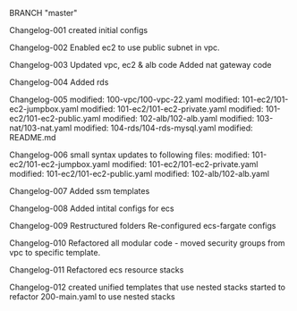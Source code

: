 BRANCH "master" 

Changelog-001
    created initial configs

Changelog-002
    Enabled ec2 to use public subnet in vpc.

Changelog-003
    Updated vpc, ec2 & alb code
    Added nat gateway code
    
Changelog-004
    Added rds 

Changelog-005
    modified:   100-vpc/100-vpc-22.yaml
    modified:   101-ec2/101-ec2-jumpbox.yaml
    modified:   101-ec2/101-ec2-private.yaml
    modified:   101-ec2/101-ec2-public.yaml
    modified:   102-alb/102-alb.yaml
    modified:   103-nat/103-nat.yaml
    modified:   104-rds/104-rds-mysql.yaml
    modified:   README.md

Changelog-006
    small syntax updates to following files:
    modified:   101-ec2/101-ec2-jumpbox.yaml
    modified:   101-ec2/101-ec2-private.yaml
    modified:   101-ec2/101-ec2-public.yaml
    modified:   102-alb/102-alb.yaml

Changelog-007
    Added ssm templates

Changelog-008
    Added intital configs for ecs 

Changelog-009
    Restructured folders
    Re-configured ecs-fargate configs 

Changelog-010
    Refactored all modular code 
        - moved security groups from vpc to specific template.

Changelog-011
    Refactored ecs resource stacks

Changelog-012
    created unified templates that use nested stacks
    started to refactor 200-main.yaml to use nested stacks